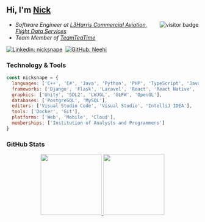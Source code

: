 ## Hi, I'm [Nick](https://www.github.com/Neehi) <a href="https://www.github.com/Neehi">

<img align="right" src="https://visitor-badge.laobi.icu/badge?page_id=neehi" alt="visitor badge" /></a> 
<ul>
<li><em>Software Engineer at <a href="https://www.flightdataservices.com">L3Harris Commercial Aviation, Flight Data Services</a></em></li>
<li><em>Team Member of <a href="https://www.teamteatime.net">TeamTeaTime</a></em></li>
<!--<li><em>MBA Student at <a href="https://online.essex.ac.uk/">University of Essex Online</a></em</li>-->
</ul>

[![Linkedin: nicksnape](https://img.shields.io/badge/-nicksnape-blue?style=flat&logo=linkedin&logoColor=white&link=https://www.linkedin.com/in/nicksnape/)](https://www.linkedin.com/in/nicksnape/)&nbsp;
[![GitHub: Neehi](https://img.shields.io/github/followers/Neehi?label=follow&style=social&logo=github)](https://github.com/Neehi)

### Technology & Tools

```JavaScript
const nicksnape = {
  languages: ['C++', 'C#', 'Java', 'Python', 'PHP', 'TypeScript', 'JavaScript', 'HTML', 'CSS'],
  frameworks: ['Django', 'Flask', 'Laravel', 'React', 'React Native', 'Redux', 'AngularJS'],
  graphics: ['Unity', 'SDL2', 'LWJGL', 'GLFW', 'OpenGL'],
  databases: ['PostgreSQL', 'MySQL'],
  editors: ['Visual Studio Code', 'Visual Studio', 'IntelliJ IDEA'],
  tools: ['Docker', 'Git'],
  platforms: ['Web', 'Mobile', 'Cloud'],
  memberships: ['Institution of Analysts and Programmers']
}
```

<!--
![Java](https://img.shields.io/badge/-Java-333333?style=flat&logo=Java&logoColor=FFA518)&nbsp;
![C#](https://img.shields.io/badge/-C++-333333?style=flat&logo=C%34&logoColor=00599C)&nbsp;
![C++](https://img.shields.io/badge/-C++-333333?style=flat&logo=C%2B%2B&logoColor=00599C)&nbsp;
![Python](https://img.shields.io/badge/-Python-333333?style=flat&logo=python)&nbsp;
![PHP](https://img.shields.io/badge/-PHP-333333?style=flat&logo=php)&nbsp;
![TypeScript](https://img.shields.io/badge/-TypeScript-333333?style=flat&logo=typescript)&nbsp;
![JavaScript](https://img.shields.io/badge/-JavaScript-333333?style=flat&logo=javascript)&nbsp;
![HTML](https://img.shields.io/badge/-HTML-333333?style=flat&logo=HTML5)&nbsp;
![CSS](https://img.shields.io/badge/-CSS-333333?style=flat&logo=CSS3&logoColor=1572B6)\
![Django](https://img.shields.io/badge/-Django-333333?style=flat&logo=django)&nbsp;
![Flask](https://img.shields.io/badge/-Flask-333333?style=flat&logo=flask)&nbsp;
![Laravel](https://img.shields.io/badge/-Laravel-333333?style=flat&logo=laravel)&nbsp;
![React](https://img.shields.io/badge/-React-333333?style=flat&logo=react)&nbsp;
![React Native](https://img.shields.io/badge/-React%20Native-333333?style=flat&logo=react)&nbsp;
![AngularJS](https://img.shields.io/badge/-AngularJA-333333?style=flat&logo=angular)&nbsp;
![Node.js](https://img.shields.io/badge/-Node.js-333333?style=flat&logo=node.js)\
![PostgreSQL](https://img.shields.io/badge/-PostgreSQL-333333?style=flat&logo=postgresql)&nbsp;
![MySQL](https://img.shields.io/badge/-MySQL-333333?style=flat&logo=mysql)&nbsp;
![Docker](https://img.shields.io/badge/-Docker-333333?style=flat&logo=docker)&nbsp;
![Git](https://img.shields.io/badge/-Git-333333?style=flat&logo=git)&nbsp;
![GitHub](https://img.shields.io/badge/-GitHub-333333?style=flat&logo=github)\
![Visual Studio Code](https://img.shields.io/badge/-Visual%20Studio%20Code-333333?style=flat&logo=visual-studio-code&logoColor=007ACC)&nbsp;
![Visual Studio](https://img.shields.io/badge/-Visual%20Studio-333333?style=flat&logo=visual-studio)&nbsp;
![IntelliJ IDEA](https://img.shields.io/badge/-IntelliJ%20IDEA-333333?style=flat&logo=intellijidea)
-->

### GitHub Stats

<div align="center">
  <a href="https://github.com/Neehi">
    <img height="160em" src="https://github-readme-stats.vercel.app/api?username=Neehi&show_icons=true&theme=dracula" />
    <img height="160em" src="https://github-readme-stats.vercel.app/api/top-langs/?username=Neehi&layout=compact&theme=dracula" />
  </a>
</div>

<!-- Resources -->
<!-- GitHub Stats: https://github.com/anuraghazra/github-readme-stats -->
<!-- Icons: https://simpleicons.org/ -->
<!-- Shields: https://shields.io/ -->
